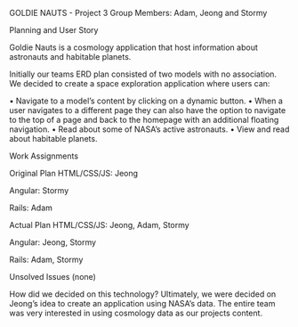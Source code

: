 GOLDIE NAUTS - Project 3
Group Members: Adam, Jeong and Stormy

Planning and User Story

Goldie Nauts is a cosmology application that host information about astronauts and habitable planets.

Initially our teams ERD plan consisted of two models with no association. We decided to create a space exploration application where users can:

•	Navigate to a model’s content by clicking on a dynamic button.
•	When a user navigates to a different page they can also have the option to navigate to the top of a page and back to the homepage with an additional floating navigation.
•	Read about some of NASA’s active astronauts.
•	View and read about habitable planets.

Work Assignments

Original Plan
HTML/CSS/JS: Jeong

Angular: Stormy

Rails: Adam

Actual Plan
HTML/CSS/JS: 	Jeong,	Adam, Stormy

Angular: Jeong, Stormy

Rails: Adam, Stormy


Unsolved Issues
(none)

How did we decided on this technology?
Ultimately, we were decided on Jeong’s idea to create an application using NASA’s data. The entire team was very interested in using cosmology data as our projects content.  
